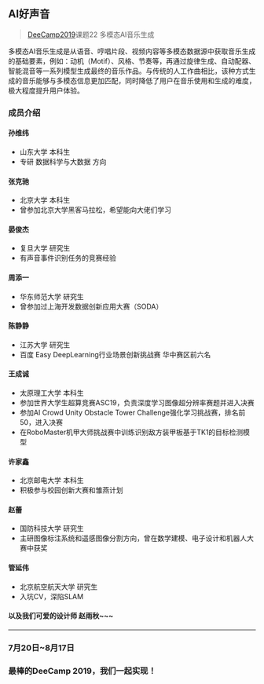 ## AI好声音

> [DeeCamp2019](<https://deecamp.chuangxin.com/>)课题22 多模态AI音乐生成

多模态AI音乐生成是从语音、哼唱片段、视频内容等多模态数据源中获取音乐生成的基础要素，例如：动机（Motif）、风格、节奏等，再通过旋律生成、自动配器、智能混音等一系列模型生成最终的音乐作品。与传统的人工作曲相比，该种方式生成的音乐能够与多模态信息更加匹配，同时降低了用户在音乐使用和生成的难度，极大程度提升用户体验。

### 成员介绍

#### 孙维纬

- 山东大学 本科生
- 专研 数据科学与大数据 方向

#### 张克驰

- 北京大学 本科生
- 曾参加北京大学黑客马拉松，希望能向大佬们学习

#### 晏俊杰

- 复旦大学 研究生
- 有声音事件识别任务的竞赛经验

#### 周添一

- 华东师范大学 研究生
- 曾参加过上海开发数据创新应用大赛（SODA）

#### 陈静静

- 江苏大学 研究生
- 百度 Easy DeepLearning行业场景创新挑战赛 华中赛区前六名

#### 王成诚

- 太原理工大学 本科生
- 参加世界大学生超算竞赛ASC19，负责深度学习图像超分辨率赛题并进入决赛
- 参加AI Crowd Unity Obstacle Tower Challenge强化学习挑战赛，排名前50，进入决赛
- 在RoboMaster机甲大师挑战赛中训练识别敌方装甲板基于TK1的目标检测模型

#### 许家鑫

- 北京邮电大学 本科生
- 积极参与校园创新大赛和雏燕计划

#### 赵蕾

- 国防科技大学 研究生
- 主研图像标注系统和遥感图像分割方向，曾在数学建模、电子设计和机器人大赛中获奖

#### 管延伟

- 北京航空航天大学 研究生
- 入坑CV，深陷SLAM



#### 以及我们可爱的设计师 赵雨秋~~~



------

### **7月20日~8月17日**

### 最棒的DeeCamp 2019，我们一起实现！
